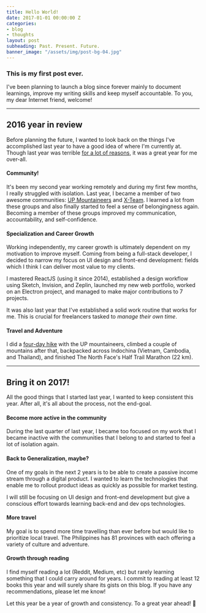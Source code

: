 ```yaml
---
title: Hello World!
date: 2017-01-01 00:00:00 Z
categories:
- blog
- thoughts
layout: post
subheading: Past. Present. Future.
banner_image: "/assets/img/post-bg-04.jpg"
---
```


### This is my first post ever.

I've been planning to launch a blog since forever mainly to document learnings, improve my writing skills and keep myself accountable. To you, my dear Internet friend, welcome!

---

## 2016 year in review

Before planning the future, I wanted to look back on the things I've accomplished last year to have a good idea of where I'm currently at. Though last year was terrible [for a lot of reasons](//twitter.com/search?q=%232016ed), it was a great year for me over-all.

#### Community!

It's been my second year working remotely and during my first few months, I really struggled with isolation. Last year, I became a member of two awesome communities: [UP Mountaineers](//upmountaineers.org) and [X-Team](//x-team.com).
I learned a lot from these groups and also finally started to feel a sense of belongingness again. Becoming a member of these groups improved my communication, accountability, and self-confidence.

#### Specialization and Career Growth

Working independently, my career growth is ultimately dependent on my motivation to improve myself.
Coming from being a full-stack developer, I decided to narrow my focus on UI design and front-end development: fields which I think I can deliver most value to my clients.

I mastered ReactJS (using it since 2014), established a design workflow using Sketch, Invision, and Zeplin, launched my new web portfolio, worked on an Electron project, and managed to make major contributions to 7 projects.

It was also last year that I've established a solid work routine that works for me. This is crucial for freelancers tasked to *manage their own time*.

#### Travel and Adventure

I did a [four-day hike](//www.youtube.com/watch?v=TP0t9ahizNk) with the UP mountaineers, climbed a couple of mountains after that, backpacked across Indochina (Vietnam, Cambodia, and Thailand), and finished The North Face's Half Trail Marathon (22 km).

---

## Bring it on 2017!

All the good things that I started last year, I wanted to keep consistent this year. After all, it's all about the process, not the end-goal.

#### Become more active in the community
During the last quarter of last year, I became too focused on my work that I became inactive with the communities that I belong to and started to feel a lot of isolation again.

#### Back to Generalization, maybe?
One of my goals in the next 2 years is to be able to create a passive income stream through a digital product. I wanted to learn the technologies that enable me to rollout product ideas as quickly as possible for market testing.

I will still be focusing on UI design and front-end development but give a conscious effort towards learning back-end and dev ops technologies.

#### More travel
My goal is to spend more time travelling than ever before but would like to prioritize local travel. The Philippines has 81 provinces with each offering a variety of culture and adventure.

#### Growth through reading
I find myself reading a lot (Reddit, Medium, etc) but rarely learning something that I could carry around for years.
I commit to reading at least 12 books this year and will surely share its gists on this blog. If you have any recommendations, please let me know!

Let this year be a year of growth and consistency. To a great year ahead! 🍻